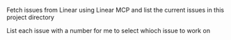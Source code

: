 Fetch issues from Linear using Linear MCP and list the current issues in this project directory

List each issue with a number for me to select whioch issue to work on
